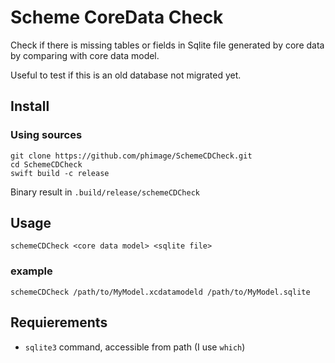 # Scheme CoreData Check

Check if there is missing tables or fields in Sqlite file generated by core data by comparing with core data model.

Useful to test if this is an old database not migrated yet.

## Install

### Using sources

```
git clone https://github.com/phimage/SchemeCDCheck.git
cd SchemeCDCheck
swift build -c release
```

Binary result in `.build/release/schemeCDCheck`


## Usage

```
schemeCDCheck <core data model> <sqlite file>
```

### example

```
schemeCDCheck /path/to/MyModel.xcdatamodeld /path/to/MyModel.sqlite
```

## Requierements

- `sqlite3` command, accessible from path (I use `which`)
